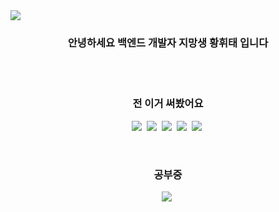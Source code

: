 <!-- **Imhwitae/Imhwitae** is a ✨ _special_ ✨ repository because its `README.md` (this file) appears on your GitHub profile. -->

<img src="https://capsule-render.vercel.app/api?type=waving&color=timeGradient&animation=twinkling&height=300&section=header&text=Hello?%20I'm%20hwitae%20Hwang&fontSize=60" />

<h3 align="center">안녕하세요 백엔드 개발자 지망생 황휘태 입니다</h3>
<br/><br/>

<h3 align="center">전 이거 써봤어요</h3>
<p align="center">
  <img src="https://img.shields.io/badge/CSS3-1572B6?style=flat-square&logo=CSS3&logoColor=white"/>&nbsp
  <img src="https://img.shields.io/badge/C-A8B9CC?style=flat-square&logo=C&logoColor=white"/>&nbsp
  <img src="https://img.shields.io/badge/Java-blue?style=flat-square&logo=Java&logoColor=white"/>&nbsp
  <img src="https://img.shields.io/badge/Python-3766AB?style=flat-square&logo=Python&logoColor=white"/>&nbsp
  <img src="https://img.shields.io/badge/MySQL-4479A1?style=flat-square&logo=MySQL&logoColor=white"/>&nbsp
</p>

<br/>
<h3 align="center">공부중</h3>
<p align="center">
  <img src="https://img.shields.io/badge/Spring-6DB33F?style=flat-square&logo=Spring&logoColor=white"/>&nbsp
</p>
